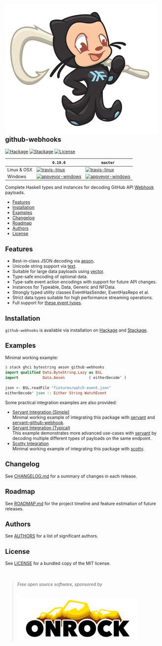 ![github-webhooks Mascot](./doc/github-webhooks-mascot-248.svg)  
github-webhooks
---------------

[![Hackage](https://img.shields.io/hackage/v/github-webhooks.svg?style=flat-square)](https://hackage.haskell.org/package/github-webhooks)
[![Stackage](http://stackage.org/package/github-webhooks/badge/nightly?style=flat-square)](https://www.stackage.org/package/github-webhooks)
[![License](https://img.shields.io/github/license/onrock-eng/github-webhooks.svg?style=flat-square)](#license)

|             | `0.10.0` | `master` |
|-------------|---------|----------|
| Linux & OSX | [![travis-linux](https://img.shields.io/travis/onrock-eng/github-webhooks/0.10.0.svg?style=flat-square)](https://travis-ci.org/onrock-eng/github-webhooks) | [![travis-linux](https://img.shields.io/travis/onrock-eng/github-webhooks.svg?style=flat-square)](https://travis-ci.org/onrock-eng/github-webhooks) |
| Windows     | [![appveyor-windows](https://img.shields.io/appveyor/ci/OnRockEngineering/github-webhooks/master.svg?style=flat-square)](https://ci.appveyor.com/project/OnRockEngineering/github-webhooks) | [![appveyor-windows](https://img.shields.io/appveyor/ci/OnRockEngineering/github-webhooks/master.svg?style=flat-square)](https://ci.appveyor.com/project/OnRockEngineering/github-webhooks) |

Complete Haskell types and instances for decoding GitHub API [Webhook] payloads.

* [Features](#features)
* [Installation](#installation)
* [Examples](#examples)
* [Changelog](#changelog)
* [Roadmap](#roadmap)
* [Authors](#authors)
* [License](#license)

## Features
* Best-in-class JSON decoding via [aeson].
* Unicode string support via [text].
* Suitable for large data payloads using [vector].
* Type-safe encoding of optional data.
* Type-safe event action encodings with support for future API changes.
* Instances for Typeable, Data, Generic and NFData.
* Strongly typed utility classes EventHasSender, EventHasRepo et al.
* Strict data types suitable for high performance streaming operations.
* Full support for [these event types](https://developer.github.com/v3/activity/events/types/#event-types--payloads).

## Installation
`github-webhooks` is available via installation on [Hackage](https://hackage.haskell.org/package/github-webhooks) and [Stackage](https://www.stackage.org/package/github-webhooks).

## Examples
Minimal working example:
```hs
$ stack ghci bytestring aeson github-webhooks
import qualified Data.ByteString.Lazy as BSL
import           Data.Aeson           ( eitherDecode' )

json <- BSL.readFile "fixtures/watch-event.json"
eitherDecode' json :: Either String WatchEvent
```

Some practical integration examples are also provided:
* [Servant Integration (Simple)](./examples/servant-simple#readme)  
  Minimal working example of integrating this package with [servant] and [servant-github-webhook].
* [Servant Integration (Typical)](./examples/servant-adv#readme)  
  This example demonstrates more advanced use-cases with [servant] by decoding multiple different types of payloads on the same endpoint.
* [Scotty Integration](./examples/scotty#readme)  
  Minimal working example of integrating this package with [scotty].

## Changelog
See [CHANGELOG.md](./CHANGELOG.md) for a summary of changes in each release.

## Roadmap
See [ROADMAP.md](./ROADMAP.md) for the project timeline and feature estimation of future releases.

## Authors
See [AUTHORS](./AUTHORS) for a list of significant authors.

## License
See [LICENSE](./LICENSE) for a bundled copy of the MIT license.

<br/>

> ###### Free open source software, sponsored by
> <a href="https://onrock.online" rel="sponsor">![ONROCK](./doc/onrock-color-196.svg)</a>

[Webhook]: https://developer.github.com/webhooks/

[aeson]: https://www.stackage.org/package/aeson
[text]: https://www.stackage.org/package/text
[vector]: https://www.stackage.org/package/vector
[servant]: https://www.stackage.org/package/github-webhooks
[servant-github-webhook]: https://www.stackage.org/package/servant-github-webhook
[scotty]: https://www.stackage.org/package/scotty
